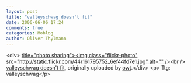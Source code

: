 ```yaml
---
layout: post
title: "valleyschwag doesn't fit"
date: 2006-06-06 17:24
comments: true
categories: Moblog
author: Oliver Thylmann
---
```



&lt;div&gt;	[ title=&quot;photo sharing&quot;&gt;&lt;img class=&quot;flickr-photo&quot; src=&quot;http://static.flickr.com/44/161795752_6ef44fd7e1.jpg&quot; alt=&quot;&quot; /&gt;](http://www.flickr.com/photos/oliver/161795752/)&lt;br /&gt;	[valleyschwag doesn't fit](http://www.flickr.com/photos/oliver/161795752/), originally uploaded by [owt](http://www.flickr.com/people/oliver/).&lt;/div&gt;				&lt;p&gt;	Ttg: valleyschwag&lt;/p&gt;


